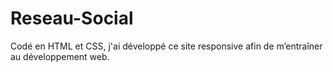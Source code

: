 # Reseau-Social
Codé en HTML et CSS, j'ai développé ce site responsive afin de m’entraîner au développement web.
